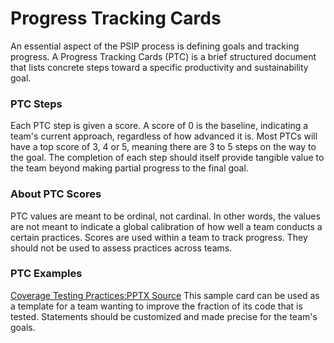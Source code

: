 # Progress Tracking Cards

An essential aspect of the PSIP process is defining goals and tracking progress.  A Progress Tracking Cards (PTC) is a brief structured document that lists concrete steps toward a specific productivity and sustainability goal. 

### PTC Steps

Each PTC step is given a score.  A score of 0 is the baseline, indicating a team's current approach, regardless of how advanced it is.  Most PTCs will have a top score of 3, 4 or 5, meaning there are 3 to 5 steps on the way to the goal.  The completion of each step should itself provide tangible value to the team beyond making partial progress to the final goal.

### About PTC Scores

PTC values are meant to be ordinal, not cardinal.  In other words, the values are not meant to indicate a global calibration of how well a team conducts a certain practices.  Scores are used within a team to track progress.  They should not be used to assess practices across teams.

### PTC Examples

[Coverage Testing Practices:](PTCs/CoverageTestingPractices.jpg)[PPTX Source](src/PTCs/CoverageTestingPractices.pptx) This sample card can be used as a template for a team wanting to improve the fraction of its code that is tested.  Statements should be customized and made precise for the team's goals.
